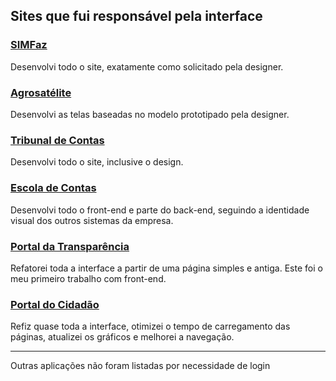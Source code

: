 ## Sites que fui responsável pela interface


### [SIMFaz](https://simfaz.agrosatelite.com.br/)
Desenvolvi todo o site, exatamente como solicitado pela designer.

### [Agrosatélite](https://agrosatelite.com.br/)
Desenvolvi as telas baseadas no modelo prototipado pela designer.

### [Tribunal de Contas](http://www.tce.ac.gov.br/)
Desenvolvi todo o site, inclusive o design.

### [Escola de Contas](http://sistemas.tce.ac.gov.br/escola/)
Desenvolvi todo o front-end e parte do back-end, seguindo a identidade visual dos outros sistemas da empresa.

### [Portal da Transparência](http://app.tce.ac.gov.br/transparencia/)
Refatorei toda a interface a partir de uma página simples e antiga. Este foi o meu primeiro trabalho com front-end.

### [Portal do Cidadão](http://app.tce.ac.gov.br/cidadao/)
Refiz quase toda a interface, otimizei o tempo de carregamento das páginas, atualizei os gráficos e melhorei a navegação.

---

Outras aplicações não foram listadas por necessidade de login

